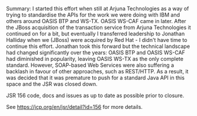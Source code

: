 Summary: I started this effort when still at Arjuna Technologies as a way of trying to standardise the APIs for the work we were doing with IBM and others around OASIS BTP and WS-TX. OASIS WS-CAF came in later. After the JBoss acquisition of the transaction service from Arjuna Technologies it continued on for a bit, but eventually I transferred leadership to Jonathan Halliday when we (JBoss) were acquired by Red Hat - I didn't have time to continue this effort. Jonathan took this forward but the technical landscape had changed significantly over the years: OASIS BTP and OASIS WS-CAF had diminished in popularity, leaving OASIS WS-TX as the only complete standard. However, SOAP-based Web Services were also suffering a backlash in favour of other approaches, such as REST/HTTP. As a result, it was decided that it was premature to push for a standard Java API in this space and the JSR was closed down.

JSR 156 code, docs and issues as up to date as possible prior to closure.

See https://jcp.org/en/jsr/detail?id=156 for more details.

